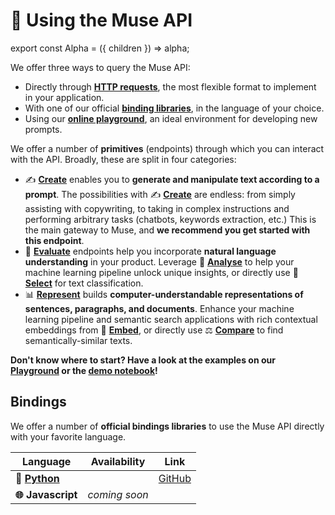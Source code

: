 ---
---

# 🤩 Using the Muse API

export const Alpha = ({ children }) => <span class="alpha-label">alpha</span>;

We offer three ways to query the Muse API:

-   Directly through **[HTTP requests](/api/specifications/requests)**, the most flexible format to implement
    in your application.
-   With one of our official **[binding libraries](#bindings)**, in the language of your choice.
-   Using our **[online playground](https://muse.lighton.ai)**, an ideal environment for developing new prompts.

We offer a number of **primitives** (endpoints) through which you can interact with the API. Broadly, these
are split in four categories:

-   ✍️ **[Create](/api/primitives/create)** enables you to **generate and manipulate text according to a prompt**.
    The possibilities with ✍️ **[Create](/api/primitives/create)** are endless: from simply assisting with copywriting,
    to taking in complex instructions and performing arbitrary tasks (chatbots, keywords extraction, etc.)
    This is the main gateway to Muse, and **we recommend you get started with this endpoint**.
-   🔬️ **[Evaluate](/api/primitives/evaluate/analyse)** endpoints help you incorporate **natural language understanding**
    in your product. Leverage 🧪 **[Analyse](/api/primitives/evaluate/analyse)** to help your machine learning pipeline
    unlock unique insights, or directly use
    🔘 **[Select](/api/primitives/evaluate/select)** for text classification.
-   📊 **[Represent](/api/primitives/represent/embed)** <Alpha /> builds **computer-understandable
    representations of sentences, paragraphs, and documents**. Enhance your machine learning pipeline and semantic search
    applications with rich contextual embeddings from 🔢 **[Embed](/api/primitives/represent/embed)**, or directly use
    ⚖️ **[Compare](/api/primitives/represent/compare)** to find semantically-similar texts.

**Don't know where to start? Have a look at the examples on our [Playground](https://muse.lighton.ai) or the
[demo notebook](https://github.com/lightonai/lightonmuse/blob/master/examples/demo_notebook.ipynb)!**

## Bindings

We offer a number of **official bindings libraries** to use the Muse API directly with your favorite language.

| Language                              | Availability  | Link                                               |
| ------------------------------------- | ------------- | -------------------------------------------------- |
| **🐍 [Python](/api/bindings/python)** | <Alpha />     | [GitHub](https://github.com/lightonai/lightonmuse) |
| **🌐 Javascript**                     | _coming soon_ |                                                    |
